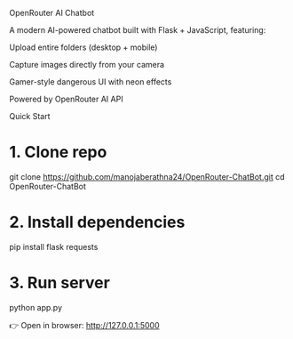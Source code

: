 OpenRouter AI Chatbot

A modern AI-powered chatbot built with Flask + JavaScript, featuring:

 Upload entire folders (desktop + mobile)

 Capture images directly from your camera

 Gamer-style dangerous UI with neon effects

 Powered by OpenRouter AI API




 Quick Start
# 1. Clone repo
git clone https://github.com/manojaberathna24/OpenRouter-ChatBot.git
cd OpenRouter-ChatBot

# 2. Install dependencies
pip install flask requests

# 3. Run server
python app.py


👉 Open in browser: http://127.0.0.1:5000
